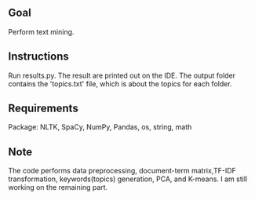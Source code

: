 ## Goal
Perform text mining.

## Instructions
Run results.py. The result are printed out on the IDE.
The output folder contains the 'topics.txt' file, which is about the topics for each folder.

## Requirements
Package: NLTK, SpaCy, NumPy, Pandas, os, string, math

## Note
The code performs data preprocessing, document-term matrix,TF-IDF transformation, keywords(topics) generation, PCA, and K-means. 
I am still working on the remaining part.
